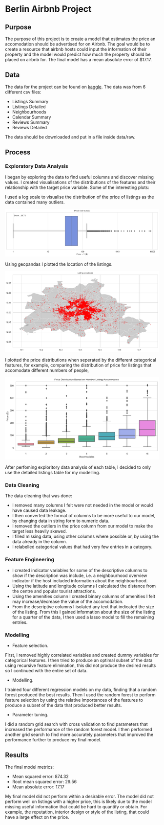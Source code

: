 # Berlin Airbnb Project

## Purpose

The purpose of this project is to create a model that estimates the price an accomodation should be advertised for on Airbnb. The goal would be to create a resource that airbnb hosts could input the information of their property and the model would predict how much the property should be placed on airbnb for. The final model has a mean absolute error of $17.17.

## Data

The data for the project can be found on [kaggle](https://www.kaggle.com/brittabettendorf/berlin-airbnb-data).
The data was from 6 different csv files:

- Listings Summary
- Listings Detailed
- Neighbourhoods
- Calendar Summary
- Reviews Summary
- Reviews Detailed

The data should be downloaded and put in a file inside data/raw.

## Process

### Exploratory Data Analysis

I began by exploring the data to find useful columns and discover missing values. I created visualisations of the distributions of the features and their relationship with the target price variable. Some of the interesting plots:

I used a log scale to visualise the distribution of the price of listings as the data contained many outliers.

<img src='images/price_distribution.png'/>

Using geopandas I plotted the location of the listings. 

<img src='images/listing_locations.png'/>

I plotted the price distributions when seperated by the different categorical features, for example, comparing the distribution of price for listings that accomodate different numbers of people,

<img src='images/price_by_accomodates.png'/>

After perfoming exploritory data analysis of each table, I decided to only use the detailed listings table for my modelling. 

### Data Cleaning

The data cleaning that was done:

- I removed many columns I felt were not needed in the model or would have caused data leakage.
- I then converted the format of columns to be more useful to our model, by changing data in string form to numeric data.
- I removed the outliers in the price column from our model to make the target less heavily skewed.
- I filled missing data, using other columns where possible or, by using the data already in the column.
- I relabelled categorical values that had very few entries in a category.

### Feature Engineering

- I created indicator variables for some of the descriptive columns to show if the description was include, i.e. a neighbourhood overview indicator if the host included information about the neighbourhood.
- Using the latitude and longitude columns I calculated the distance from the centre and popular tourist attractions.
- Using the amenities column I created binary columns of amenities I felt may increase/decrease the value of the accomodation.
- From the descriptive columns I isolated any text that indicated the size of the listing. From this I gained information about the size of the listing for a quarter of the data, I then used a lasso model to fill the remaining entries.

### Modelling

- Feature selection. 

First, I removed highly correlated variables and created dummy variables for categorical features. I then tried to produce an optimal subset of the data using recursive feature elimination, this did not produce the desired results so I continued with the entire set of data.

- Modelling.

I trained four different regression models on my data, finding that a random forest produced the best results. Then I used the random forest to perform feature selection by using the relative importances of the features to produce a subset of the data that produced better results.

- Parameter tuning.

I did a random grid search with cross validation to find parameters that increased the performance of the random forest model. I then performed another grid search to find more accurately parameters that improved the performance further to produce my final model.

## Results

The final model metrics:

- Mean squared error: 874.32
- Root mean squared error: 29.56
- Mean absolute error: 17.17

My final model did not perform within a desirable error. The model did not perform well on listings with a higher price, this is likely due to the model missing useful information that could be hard to quantify or obtain. For example, the reputation, interior design or style of the listing, that could have a large effect on the price. 
